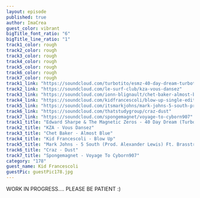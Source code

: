 ```yaml
---
layout: episode
published: true
author: ImaCrea
guest_color: vibrant
bigTitle_font_ratio: "6"
bigTitle_line_ratio: "1"
track1_color: rough
track2_color: rough
track3_color: rough
track4_color: rough
track5_color: rough
track6_color: rough
track7_color: rough
track1_link: "https://soundcloud.com/turbotito/esmz-40-day-dream-turbotito-remix"
track2_link: "https://soundcloud.com/le-surf-club/kza-vous-dansez"
track3_link: "https://soundcloud.com/ionn-blignault/chet-baker-almost-blue"
track4_link: "https://soundcloud.com/kidfrancescoli/blow-up-single-edit"
track5_link: "https://soundcloud.com/itsmarkjohns/mark-johns-5-south-prod-alexander-lewis-ft-brasstracks-1"
track6_link: "https://soundcloud.com/thatstudygroup/craz-dust"
track7_link: "https://soundcloud.com/spongemagnet/voyage-to-cyborn907"
track1_title: "Edward Sharpe & The Magnetic Zeros - 40 Day Dream (Turbotito Remix)"
track2_title: "KZA - Vous Dansez"
track3_title: "Chet Baker - Almost Blue"
track4_title: "Kid Francescoli - Blow Up"
track5_title: "Mark Johns - 5 South (Prod. Alexander Lewis) Ft. Brasstracks"
track6_title: "Craz - Dust"
track7_title: "Spongemagnet - Voyage To Cyborn907"
category: "178"
guest_name: Kid Francescoli
guestPic: guestPic178.jpg
---
```


WORK IN PROGRESS.... PLEASE BE PATIENT :)